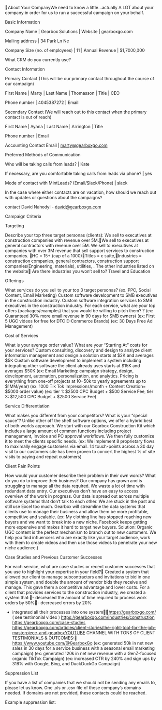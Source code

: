 About Your CompanyWe need to know a little…actually A LOT about your company in order for us to run a successful campaign on your behalf. 


Basic Information

Company Name
 | Gearbox Solutions
 | Website
 | gearboxgo.com

Mailing address
 | 34 Park Ln Ne

Company Size (no. of employees)
 | 11
 | Annual Revenue
 | $1,7000,000

What CRM do you currently use?

Contact Information

Primary Contact (This will be our primary contact throughout the course of our campaign)

First Name
 | Marty
 | Last Name
 | Thomasson
 | Title
 | CEO

Phone number
 | 4045387272
 | Email

Secondary Contact (We will reach out to this contact when the primary contact is out of reach)

First Name
 | Ayana
 | Last Name
 | Arrington
 | Title

Phone number
 | Email

Accounting Contact Email
 | marty@gearboxgo.com

Preferred Methods of Communication

Who will be taking calls from leads?
 | Kate

If necessary, are you comfortable taking calls from leads via phone?
 | yes

Mode of contact with MintLeads? (Email/Slack/Phone)
 | slack

In the case where either contacts are on vacation, how should we reach out with updates or questions about the campaigns?

contact David Nahodyl - david@gearboxgo.com


Campaign Criteria

Targeting

Describe your top three target personas (clients): 
 We sell to executives at construction companies with revenue over 5M.We sell to executives at general contractors with revenue over 5M.
 We sell to executives at companies with over 3M revenue that sell support services to construction companies.
 HC = 15+ (cap of a 1000)Titles = c suite,Industries = construction companies, general contractors, construction support companies(Engineering, materials), utilities, . The other industries listed on the website
 Are there industries you won’t sell to? 
 Travel and Education

Offerings

What services do you sell to your top 3 target personas? (ex. PPC, Social Content, Email Marketing) 
 Custom software development to SMB executives in the construction industry.
 Custom software integration services  to SMB executives in the construction industry.
 For each service, what are your top offers (packages/examples) that you would be willing to pitch them?
 ?
 (ex: Guaranteed 30% more email revenue in 90 days for SMB owners)
 (ex: First 5 UGC videos for free for DTC E-Commerce Brands)
 (ex: 30 Days Free Ad Management)

Cost of Services

What is your average order value? What are your “Starting At” costs for your services?
 Custom consulting, discovery and design to analyze client information management and design a solution starts at $2K and averages $5K
 Custom software development to implement a system including integrating other software the client already uses starts at $15K and averages $50K
 (ex: Email Marketing: campaign strategy, design, development, automation, personalization, and analytics. Pricing is everything from one-off projects at $10-$50k to yearly agreements up to $1MM/year)
 (ex: 1000 Tik Tok Impressions/month + Content Creation= $5000 order value)
 (ex: tier 1: $2500 CPC Budget + $500 Service Fee, tier 3: $12,500 CPC Budget + $2500 Service Fee)

Service Differentiation

What makes you different from your competitors? What is your “special sauce”?
 Unlike other off the shelf software options, we offer a hybrid best of both worlds approach. We start with our Gearbox Construction Kit which includes a large amount of common functions including project management, Invoice and PO approval workflows. We then fully customize it to meet the clients specific needs.
 (ex: We implement 8 proprietary flows to maximally engage customers via email. 14 touch-points across a 30 day visit to our customers site has been proven to concert the highest % of site visits to paying and repeat customers)

Client Pain Points

How would your customer describe their problem in their own words? What do you do to improve their business?
 Our company has grown and is struggling to manage all the data required. We waste a lot of time with redundant data entry. Our executives don’t have an easy to access overview of the work in progress. Our data is spread out across multiple software systems that don’t talk to each other. We are stuck in the past and still use Excel too much.
 Gearbox will streamline the data systems that clients use to manage their business and allow them be more profitable, competitive and scalable.
 (ex: My clothing line has stopped reaching new buyers and we want to break into a new niche. Facebook keeps getting more expensive and makes it hard to target new buyers.
 Solution: Organic UGC content is the perfect mechanism to branch out to new customers. We help you find influencers who are exactly like your target audience, work with them to create videos and then use those videos to penetrate your new niche audience.)

Case Studies and Previous Customer Successes

For each service, what are case studies or recent customer successes that you use to highlight your expertise in your field?
 Created a system that allowed our client to manage subcontractors and invitations to bid in one simple system,  and double the amount of vendor bids they receive and manage. This gave them a competitive advantage and lower costs.
 For a client that provides services to the construction industry, we created a system that:- decreased the amount of time required to process work orders by 50%- decreased errors by 20%
 - integrated all their processes into one systemhttps://gearboxgo.com/ ( see testimonial video )
 https://gearboxgo.com/industries/construction
 https://gearboxgo.com/case-studies
 https://gearboxgo.com/articles/client-stories/the-right-tool-for-the-job-masterpiece-and-gearboxYOUTUBE CHANNEL WITH TONS OF CLIENT TESTIMONIALS & OUTCOMES:
 https://www.youtube.com/@GearboxGo
 (ex: generated 50k in net new sales in 30 days for a service business with a seasonal email marketing campaign)
 (ex: generated 120k in net new revenue with a GenZ-focused organic TikTok Campaign) 
 (ex: increased CTR by 240% and sign ups by 318% with Google, Bing, and DuckDuckGo Campaign)


Suppression List

If you have a list of companies that we should not be sending any emails to, please let us know. 
 One .xls or .csv file of these company’s domains needed. If domains are not provided, these contacts could be reached.

Example suppression list:
